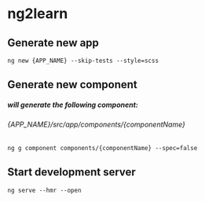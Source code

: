 # ng2learn

## Generate new app
`ng new {APP_NAME} --skip-tests --style=scss`

## Generate new component
##### will generate the following component:
###### {APP_NAME}/src/app/components/{componentName}

`ng g component components/{componentName} --spec=false`

## Start development server
`ng serve --hmr --open`

